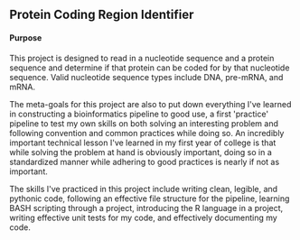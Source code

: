 ## Protein Coding Region Identifier

#### Purpose

This project is designed to read in a nucleotide sequence and a protein sequence and determine if that protein can be coded for by that nucleotide sequence. Valid nucleotide sequence types include DNA, pre-mRNA, and mRNA. 

The meta-goals for this project are also to put down everything I've learned in constructing a bioinformatics pipeline to good use, a first 'practice' pipeline to test my own skills on both solving an interesting problem and following convention and common practices while doing so. An incredibly important technical lesson I've learned in my first year of college is that while solving the problem at hand is obviously important, doing so in a standardized manner while adhering to good practices is nearly if not as important.

The skills I've practiced in this project include writing clean, legible, and pythonic code, following an effective file structure for the pipeline, learning BASH scripting through a project, introducing the R language in a project, writing effective unit tests for my code, and effectively documenting my code.
